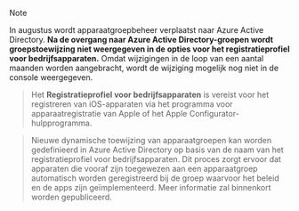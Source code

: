 > [!NOTE]
> In augustus wordt apparaatgroepbeheer verplaatst naar Azure Active Directory. **Na de overgang naar Azure Active Directory-groepen wordt groepstoewijzing niet weergegeven in de opties voor het registratieprofiel voor bedrijfsapparaten.** Omdat wijzigingen in de loop van een aantal maanden worden aangebracht, wordt de wijziging mogelijk nog niet in de console weergegeven.

> Het **Registratieprofiel voor bedrijfsapparaten** is vereist voor het registreren van iOS-apparaten via het programma voor apparaatregistratie van Apple of het Apple Configurator-hulpprogramma.

>Nieuwe dynamische toewijzing van apparaatgroepen kan worden gedefinieerd in Azure Active Directory op basis van de naam van het registratieprofiel voor bedrijfsapparaten. Dit proces zorgt ervoor dat apparaten die vooraf zijn toegewezen aan een apparaatgroep automatisch worden geregistreerd bij de groep waarvoor het beleid en de apps zijn geïmplementeerd. Meer informatie zal binnenkort worden gepubliceerd.


<!--HONumber=Jun16_HO2-->


